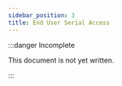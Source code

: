 ```yaml
---
sidebar_position: 3
title: End User Serial Access
---
```


:::danger Incomplete

This document is not yet written.

:::
